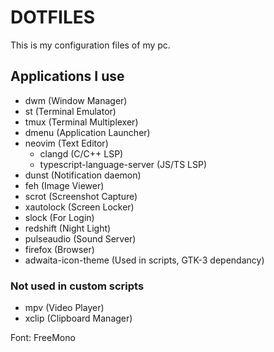 # DOTFILES
This is my configuration files of my pc.

## Applications I use
* dwm (Window Manager)
* st (Terminal Emulator)
* tmux (Terminal Multiplexer)
* dmenu (Application Launcher)
* neovim (Text Editor)
    * clangd (C/C++ LSP)
    * typescript-language-server (JS/TS LSP)
* dunst (Notification daemon)
* feh (Image Viewer)
* scrot (Screenshot Capture)
* xautolock (Screen Locker)
* slock (For Login)
* redshift (Night Light)
* pulseaudio (Sound Server)
* firefox (Browser)
* adwaita-icon-theme (Used in scripts, GTK-3 dependancy)

### Not used in custom scripts
* mpv (Video Player)
* xclip (Clipboard Manager)

Font: FreeMono
